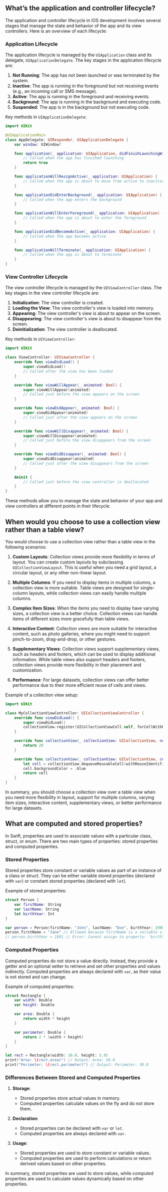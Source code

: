 ## What’s the application and controller lifecycle?

The application and controller lifecycle in iOS development involves several stages that manage the state and behavior of the app and its view controllers. Here is an overview of each lifecycle:

### Application Lifecycle

The application lifecycle is managed by the `UIApplication` class and its delegate, `UIApplicationDelegate`. The key stages in the application lifecycle are:

1. **Not Running**: The app has not been launched or was terminated by the system.
2. **Inactive**: The app is running in the foreground but not receiving events (e.g., an incoming call or SMS message).
3. **Active**: The app is running in the foreground and receiving events.
4. **Background**: The app is running in the background and executing code.
5. **Suspended**: The app is in the background but not executing code.

Key methods in `UIApplicationDelegate`:

```swift
import UIKit

@UIApplicationMain
class AppDelegate: UIResponder, UIApplicationDelegate {
    var window: UIWindow?

    func application(_ application: UIApplication, didFinishLaunchingWithOptions launchOptions: [UIApplication.LaunchOptionsKey: Any]?) -> Bool {
        // Called when the app has finished launching
        return true
    }

    func applicationWillResignActive(_ application: UIApplication) {
        // Called when the app is about to move from active to inactive state
    }

    func applicationDidEnterBackground(_ application: UIApplication) {
        // Called when the app enters the background
    }

    func applicationWillEnterForeground(_ application: UIApplication) {
        // Called when the app is about to enter the foreground
    }

    func applicationDidBecomeActive(_ application: UIApplication) {
        // Called when the app becomes active
    }

    func applicationWillTerminate(_ application: UIApplication) {
        // Called when the app is about to terminate
    }
}
```

### View Controller Lifecycle

The view controller lifecycle is managed by the `UIViewController` class. The key stages in the view controller lifecycle are:

1. **Initialization**: The view controller is created.
2. **Loading the View**: The view controller's view is loaded into memory.
3. **Appearing**: The view controller's view is about to appear on the screen.
4. **Disappearing**: The view controller's view is about to disappear from the screen.
5. **Deinitialization**: The view controller is deallocated.

Key methods in `UIViewController`:

```swift
import UIKit

class ViewController: UIViewController {
    override func viewDidLoad() {
        super.viewDidLoad()
        // Called after the view has been loaded
    }

    override func viewWillAppear(_ animated: Bool) {
        super.viewWillAppear(animated)
        // Called just before the view appears on the screen
    }

    override func viewDidAppear(_ animated: Bool) {
        super.viewDidAppear(animated)
        // Called just after the view appears on the screen
    }

    override func viewWillDisappear(_ animated: Bool) {
        super.viewWillDisappear(animated)
        // Called just before the view disappears from the screen
    }

    override func viewDidDisappear(_ animated: Bool) {
        super.viewDidDisappear(animated)
        // Called just after the view disappears from the screen
    }

    deinit {
        // Called just before the view controller is deallocated
    }
}
```

These methods allow you to manage the state and behavior of your app and view controllers at different points in their lifecycle.

## When would you choose to use a collection view rather than a table view?

You would choose to use a collection view rather than a table view in the following scenarios:

1. **Custom Layouts**: Collection views provide more flexibility in terms of layout. You can create custom layouts by subclassing `UICollectionViewLayout`. This is useful when you need a grid layout, a circular layout, or any other non-linear layout.

2. **Multiple Columns**: If you need to display items in multiple columns, a collection view is more suitable. Table views are designed for single-column layouts, while collection views can easily handle multiple columns.

3. **Complex Item Sizes**: When the items you need to display have varying sizes, a collection view is a better choice. Collection views can handle items of different sizes more gracefully than table views.

4. **Interactive Content**: Collection views are more suitable for interactive content, such as photo galleries, where you might need to support pinch-to-zoom, drag-and-drop, or other gestures.

5. **Supplementary Views**: Collection views support supplementary views, such as headers and footers, which can be used to display additional information. While table views also support headers and footers, collection views provide more flexibility in their placement and customization.

6. **Performance**: For large datasets, collection views can offer better performance due to their more efficient reuse of cells and views.

Example of a collection view setup:

```swift
import UIKit

class MyCollectionViewController: UICollectionViewController {
    override func viewDidLoad() {
        super.viewDidLoad()
        collectionView.register(UICollectionViewCell.self, forCellWithReuseIdentifier: "cell")
    }

    override func collectionView(_ collectionView: UICollectionView, numberOfItemsInSection section: Int) -> Int {
        return 20
    }

    override func collectionView(_ collectionView: UICollectionView, cellForItemAt indexPath: IndexPath) -> UICollectionViewCell {
        let cell = collectionView.dequeueReusableCell(withReuseIdentifier: "cell", for: indexPath)
        cell.backgroundColor = .blue
        return cell
    }
}
```

In summary, you should choose a collection view over a table view when you need more flexibility in layout, support for multiple columns, varying item sizes, interactive content, supplementary views, or better performance for large datasets.

## What are computed and stored properties?

In Swift, properties are used to associate values with a particular class, struct, or enum. There are two main types of properties: stored properties and computed properties.

### Stored Properties

Stored properties store constant or variable values as part of an instance of a class or struct. They can be either variable stored properties (declared with `var`) or constant stored properties (declared with `let`).

Example of stored properties:

```swift
struct Person {
    var firstName: String
    var lastName: String
    let birthYear: Int
}

var person = Person(firstName: "John", lastName: "Doe", birthYear: 1990)
person.firstName = "Jane" // Allowed because firstName is a variable stored property
// person.birthYear = 1991 // Error: Cannot assign to property: 'birthYear' is a 'let' constant
```

### Computed Properties

Computed properties do not store a value directly. Instead, they provide a getter and an optional setter to retrieve and set other properties and values indirectly. Computed properties are always declared with `var`, as their value is not stored and can change.

Example of computed properties:

```swift
struct Rectangle {
    var width: Double
    var height: Double

    var area: Double {
        return width * height
    }

    var perimeter: Double {
        return 2 * (width + height)
    }
}

let rect = Rectangle(width: 10.0, height: 5.0)
print("Area: \(rect.area)") // Output: Area: 50.0
print("Perimeter: \(rect.perimeter)") // Output: Perimeter: 30.0
```

### Differences Between Stored and Computed Properties

1. **Storage**:
   - Stored properties store actual values in memory.
   - Computed properties calculate values on the fly and do not store them.

2. **Declaration**:
   - Stored properties can be declared with `var` or `let`.
   - Computed properties are always declared with `var`.

3. **Usage**:
   - Stored properties are used to store constant or variable values.
   - Computed properties are used to perform calculations or return derived values based on other properties.

In summary, stored properties are used to store values, while computed properties are used to calculate values dynamically based on other properties.